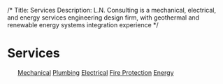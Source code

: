 /*
Title: Services
Description: L.N. Consulting is a mechanical, electrical, and energy services engineering design firm, with geothermal and renewable energy systems integration experience
*/


# Services

<div>
	<ul class="list-group content">
		<a class="list-group-item" href="javascript:alert('Coming Soon!');" >Mechanical</a>
		<a class="list-group-item" href="javascript:alert('Coming Soon!');" >Plumbing</a>
		<a class="list-group-item" href="javascript:alert('Coming Soon!');" >Electrical</a>
		<a class="list-group-item" href="javascript:alert('Coming Soon!');" >Fire Protection</a>
		<a class="list-group-item" href="javascript:alert('Coming Soon!');" >Energy</a>
	</ul>
</div>